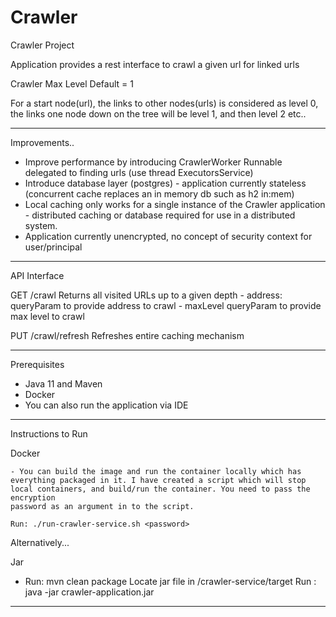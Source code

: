 # Crawler

Crawler Project

Application provides a rest interface to crawl a given url for linked urls

Crawler Max Level
Default = 1

For a start node(url), the links to other nodes(urls) is considered as level 0,
the links one node down on the tree will be level 1, and then level 2 etc..

-------------------------

Improvements..

- Improve performance by introducing CrawlerWorker Runnable delegated to finding urls (use thread ExecutorsService)
- Introduce database layer (postgres) - application currently stateless (concurrent cache replaces an in memory db such as h2 in:mem)
- Local caching only works for a single instance of the Crawler application - distributed caching or database required for
  use in a distributed system.
- Application currently unencrypted, no concept of security context for user/principal

-------------------------
API Interface

GET /crawl
    Returns all visited URLs up to a given depth
    - address: queryParam to provide address to crawl
    - maxLevel queryParam to provide max level to crawl

PUT /crawl/refresh
    Refreshes entire caching mechanism

-------------------------

Prerequisites
 - Java 11 and Maven
 - Docker
 - You can also run the application via IDE

-------------------------

Instructions to Run

Docker

    - You can build the image and run the container locally which has
    everything packaged in it. I have created a script which will stop
    local containers, and build/run the container. You need to pass the encryption
    password as an argument in to the script.

    Run: ./run-crawler-service.sh <password>

Alternatively...

Jar
   - Run: mvn clean package
     Locate jar file in /crawler-service/target
     Run : java -jar crawler-application.jar
     
-------------------------